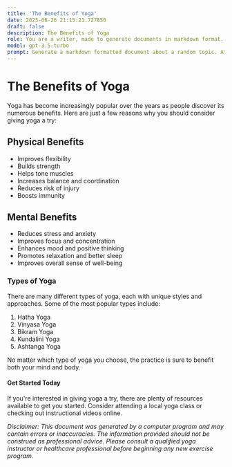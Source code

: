 ```yaml
---
title: 'The Benefits of Yoga'
date: 2023-06-26 21:15:21.727850
draft: false
description: The Benefits of Yoga
role: You are a writer, made to generate documents in markdown format. It is very important that all of the documents you generate are in valid markdown format.
model: gpt-3.5-turbo
prompt: Generate a markdown formatted document about a random topic. At the bottom, include a disclaimer explaining that the document was generated by you. The first line of the document should be the title. Make sure that the entire document is in proper markdown format, using a mix of various tags to make the document visually appealing.
---
```


# The Benefits of Yoga

Yoga has become increasingly popular over the years as people discover its numerous benefits. Here are just a few reasons why you should consider giving yoga a try:

## Physical Benefits

* Improves flexibility
* Builds strength
* Helps tone muscles
* Increases balance and coordination
* Reduces risk of injury
* Boosts immunity

## Mental Benefits

* Reduces stress and anxiety
* Improves focus and concentration
* Enhances mood and positive thinking
* Promotes relaxation and better sleep
* Improves overall sense of well-being

### Types of Yoga

There are many different types of yoga, each with unique styles and approaches. Some of the most popular types include:

1. Hatha Yoga
2. Vinyasa Yoga
3. Bikram Yoga
4. Kundalini Yoga
5. Ashtanga Yoga

No matter which type of yoga you choose, the practice is sure to benefit both your mind and body.

#### Get Started Today

If you're interested in giving yoga a try, there are plenty of resources available to get you started. Consider attending a local yoga class or checking out instructional videos online.

_Disclaimer: This document was generated by a computer program and may contain errors or inaccuracies. The information provided should not be construed as professional advice. Please consult a qualified yoga instructor or healthcare professional before beginning any new exercise program._